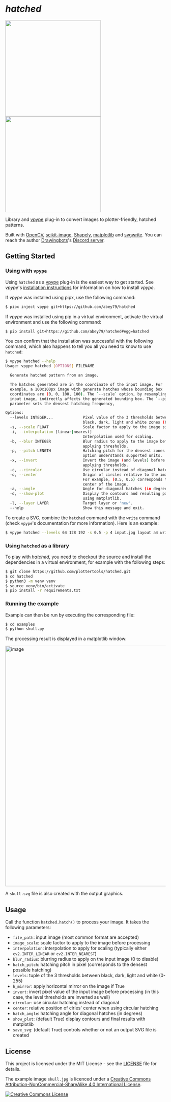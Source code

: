 # _hatched_

<img src="https://i.imgur.com/QLlBpNU.png" width=300 /> <img src="https://i.imgur.com/fRIrPV2.jpg" width=300 />

Library and [vpype](https://github.com/abey79/vpype) plug-in to convert images to plotter-friendly, hatched patterns.

Built with [OpenCV](https://github.com/skvark/opencv-python), [scikit-image](https://scikit-image.org),
[Shapely](https://github.com/Toblerity/Shapely), [matplotlib](https://matplotlib.org) and
[svgwrite](https://github.com/mozman/svgwrite). You can reach the author
[Drawingbots](https://drawingbots.net)'s [Discord server](https://discordapp.com/invite/XHP3dBg).


## Getting Started

### Using with `vpype`

Using `hatched` as a [vpype](https://github.com/abey79/vpype) plug-in is the easiest way to get started. See _vpype_'s [installation instructions](https://vpype.readthedocs.io/en/latest/install.html) for information on how to install _vpype_.

If *vpype* was installed using pipx, use the following command:

```bash
$ pipx inject vpype git+https://github.com/abey79/hatched
```

If *vpype* was installed using pip in a virtual environment, activate the virtual environment and use the following command:

```bash
$ pip install git+https://github.com/abey79/hatched#egg=hatched
```

You can confirm that the installation was successful with the following command, which also happens to tell you all
you need to know to use `hatched`:

```bash
$ vpype hatched --help
Usage: vpype hatched [OPTIONS] FILENAME

  Generate hatched pattern from an image.

  The hatches generated are in the coordinate of the input image. For
  example, a 100x100px image with generate hatches whose bounding box
  coordinates are (0, 0, 100, 100). The `--scale` option, by resampling the
  input image, indirectly affects the generated bounding box. The `--pitch`
  parameter sets the densest hatching frequency,

Options:
  --levels INTEGER...             Pixel value of the 3 thresholds between
                                  black, dark, light and white zones (0-255).
  -s, --scale FLOAT               Scale factor to apply to the image size.
  -i, --interpolation [linear|nearest]
                                  Interpolation used for scaling.
  -b, --blur INTEGER              Blur radius to apply to the image before
                                  applying thresholds.
  -p, --pitch LENGTH              Hatching pitch for the densest zones. This
                                  option understands supported units.
  -x, --invert                    Invert the image (and levels) before
                                  applying thresholds.
  -c, --circular                  Use circular instead of diagonal hatches.
  -o, --center                    Origin of circles relative to the image size.
                                  For example, (0.5, 0.5) corresponds to the 
                                  center of the image.
  -a, --angle                     Angle for diagonal hatches (in degrees)
  -d, --show-plot                 Display the contours and resulting pattern
                                  using matplotlib.
  -l, --layer LAYER               Target layer or 'new'.
  --help                          Show this message and exit.
```

To create a SVG, combine the `hatched` command with the `write` command (check `vpype`'s documentation for more
information). Here is an example:

```bash
$ vpype hatched --levels 64 128 192 -s 0.5 -p 4 input.jpg layout a4 write output.svg
```


### Using `hatched` as a library

To play with _hatched_, you need to checkout the source and install the dependencies in a virtual environment, for
example with the following steps:

```bash
$ git clone https://github.com/plottertools/hatched.git
$ cd hatched
$ python3 -m venv venv
$ source venv/bin/activate
$ pip install -r requirements.txt
```

### Running the example

Example can then be run by executing the corresponding file:

```bash
$ cd examples
$ python skull.py
```

The processing result is displayed in a matplotlib window:

<img width="752" alt="image" src="https://user-images.githubusercontent.com/49431240/68111504-8a279700-feef-11e9-9205-c60f06cfb828.png">

A `skull.svg` file is also created with the output graphics.

## Usage

Call the function `hatched.hatch()` to process your image. It takes the following parameters:

- `file_path`: input image (most common format are accepted)
- `image_scale`: scale factor to apply to the image before processing
- `interpolation`: interpolation to apply for scaling (typically either `cv2.INTER_LINEAR` or `cv2.INTER_NEAREST`)
- `blur_radius`: blurring radius to apply on the input image (0 to disable)
- `hatch_pitch`: hatching pitch in pixel (corresponds to the densest possible hatching)
- `levels`: tuple of the 3 thresholds between black, dark, light and white (0-255)
- `h_mirror`: apply horizontal mirror on the image if True
- `invert`: invert pixel value of the input image before processing (in this case, the level thresholds are inverted as well)
- `circular`: use circular hatching instead of diagonal
- `center`: relative position of cirles' center when using circular hatching
- `hatch_angle`: hatching angle for diagonal hatches (in degrees)
- `show_plot`: (default True) display contours and final results with matplotlib
- `save_svg`: (default True) controls whether or not an output SVG file is created 

## License

This project is licensed under the MIT License - see the [LICENSE](LICENSE) file for details.

The example image `skull.jpg` is licenced under a <a rel="license" href="http://creativecommons.org/licenses/by-nc-sa/4.0/">Creative Commons Attribution-NonCommercial-ShareAlike 4.0 International License</a>.

<a rel="license" href="http://creativecommons.org/licenses/by-nc-sa/4.0/"><img alt="Creative Commons License" style="border-width:0" src="https://i.creativecommons.org/l/by-nc-sa/4.0/88x31.png" /></a>
